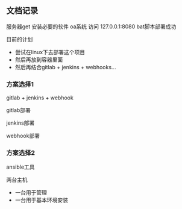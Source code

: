 ## 文档记录
服务器get
安装必要的软件 oa系统
访问 127.0.0.1:8080
bat脚本部署成功

目前的计划
* 尝试在linux下去部署这个项目
* 然后再放到容器里面
* 然后再结合gitlab + jenkins + webhooks...

### 方案选择1
gitlab + jenkins + webhook

gitlab部署

jenkins部署

webhook部署


### 方案选择2
ansible工具


两台主机
- 一台用于管理
- 一台用于基本环境安装
